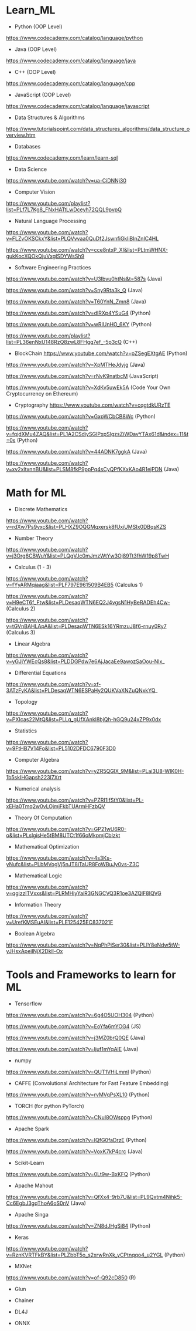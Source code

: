 # Learn_ML

* Python (OOP Level)

https://www.codecademy.com/catalog/language/python

* Java (OOP Level)

https://www.codecademy.com/catalog/language/java

* C++ (OOP Level)

https://www.codecademy.com/catalog/language/cpp

* JavaScript (OOP Level)

https://www.codecademy.com/catalog/language/javascript

* Data Structures & Algorithms

https://www.tutorialspoint.com/data_structures_algorithms/data_structure_overview.htm

* Databases

https://www.codecademy.com/learn/learn-sql



* Data Science 

https://www.youtube.com/watch?v=ua-CiDNNj30


* Computer Vision

https://www.youtube.com/playlist?list=PLf7L7Kg8_FNxHATtLwDceyh72QQL9pvpQ

* Natural Language Processing

https://www.youtube.com/watch?v=FLZvOKSCkxY&list=PLQVvvaa0QuDf2JswnfiGkliBInZnIC4HL

https://www.youtube.com/watch?v=cce8ntxP_XI&list=PLtmWHNX-gukKocXQOkQjuVxglSDYWsSh9

* Software Engineering Practices

https://www.youtube.com/watch?v=U3Ibvu0htNs&t=587s (Java)

https://www.youtube.com/watch?v=Sny9Rta3k_Q (Java)

https://www.youtube.com/watch?v=T60YnN_Zmn8 (Java)

https://www.youtube.com/watch?v=dlRXp4YSuG4 (Python)

https://www.youtube.com/watch?v=wRIUnHO_6KY (Python)

https://www.youtube.com/playlist?list=PL36enNxU148RzQ8zwL8FHgg7ef_-5p3cQ (C++)


* BlockChain
https://www.youtube.com/watch?v=pZSegEXtgAE (Python)

https://www.youtube.com/watch?v=XpMTHeJdyjg (Java)

https://www.youtube.com/watch?v=rNvK9natbcM (JavaScript)

https://www.youtube.com/watch?v=XdKv5uwEk5A (Code Your Own Cryptocurrency on Ethereum)


* Cryptography 
https://www.youtube.com/watch?v=cqgtdkURzTE 

https://www.youtube.com/watch?v=GxpWCbCB8Wc (Python)

https://www.youtube.com/watch?v=fqjdXMu4ZAQ&list=PL1A2CSdiySGIPxpSlgzsZiWDavYTAx61d&index=11&t=0s (Python)

https://www.youtube.com/watch?v=44ADNK7ggkA (Java)

https://www.youtube.com/watch?v=xv2xltxnnBU&list=PLSM8fkP9ppPq4sCyQPfKXxKAo4R1ejPDN (Java)


# Math for ML

* Discrete Mathematics

https://www.youtube.com/watch?v=rdXw7Ps9vxc&list=PLHXZ9OQGMqxersk8fUxiUMSIx0DBqsKZS 

* Number Theory

https://www.youtube.com/watch?v=j3Org6CBWuY&list=PLQgVJc0mJmzWtYw3Oj89Tt3fhW19p8TwH

* Calculus (1 - 3)

https://www.youtube.com/watch?v=fYyARMqiaag&list=PLF797E961509B4EB5 (Calculus 1)

https://www.youtube.com/watch?v=H9eCT6f_Ftw&list=PLDesaqWTN6EQ2J4vgsN1HyBeRADEh4Cw- (Calculus 2)

https://www.youtube.com/watch?v=tGVnBAHLApA&list=PLDesaqWTN6ESk16YRmzuJ8f6-rnuy0Ry7 (Calculus 3)

* Linear Algebra

https://www.youtube.com/watch?v=yGJjYWEcQs8&list=PLDDGPdw7e6AjJacaEe9awozSaOou-NIx_

* Differential Equations

https://www.youtube.com/watch?v=xf-3ATzFyKA&list=PLDesaqWTN6ESPaHy2QUKVaXNZuQNxkYQ_

* Topology

https://www.youtube.com/watch?v=PXIcas22MtQ&list=PLLq_gUfXAnkl8bjQh-hGQ9u24xZP9x0dx

* Statistics

https://www.youtube.com/watch?v=9FtHB7V14Fo&list=PL5102DFDC6790F3D0

* Computer Algebra 

https://www.youtube.com/watch?v=yZR5QGlX_9M&list=PLai3U8-WIK0H-1b5skIHGapsh223l7Xrt

* Numerical analysis

https://www.youtube.com/watch?v=PZRI1IfStY0&list=PL-xEHa0Tmq2w0vLOjmjFkbTUArmHFzbQV

* Theory Of Computation

https://www.youtube.com/watch?v=GP21wU6R0-o&list=PLslgisHe5tBM8UTCt1f66oMkpmjCblzkt

* Mathematical Optimization

https://www.youtube.com/watch?v=4s3Ks-yNufc&list=PLbMVogVj5nJT8iTaUR8FoWBuJy0vs-Z3C

* Mathematical Logic 

https://www.youtube.com/watch?v=qgizzlTVxxs&list=PLRMHiyYaiR3GNGCVQ3R1oe3AZQlF8IQVG

* Information Theory

https://www.youtube.com/watch?v=UrefKMSEuAI&list=PLE125425EC837021F

* Boolean Algebra

https://www.youtube.com/watch?v=NqPhPiSer30&list=PLIY8eNdw5tW-yJHsxApeilNjX2Dkll-Ox

# Tools and Frameworks to learn for ML

* Tensorflow

https://www.youtube.com/watch?v=6g4O5UOH304 (Python)

https://www.youtube.com/watch?v=EoYfa6mYOG4 (JS)

https://www.youtube.com/watch?v=j3MZ0brQ0QE (Java)

https://www.youtube.com/watch?v=ljuf1mYqAIE (Java)


* numpy 

https://www.youtube.com/watch?v=QUT1VHiLmmI (Python)


* CAFFE (Convolutional Architecture for Fast Feature Embedding)

https://www.youtube.com/watch?v=rvMVqPsXL10 (Python)

* TORCH (for python PyTorch)

https://www.youtube.com/watch?v=CNuI8OWsppg (Python)


* Apache Spark

https://www.youtube.com/watch?v=IQfG0faDrzE (Python)


https://www.youtube.com/watch?v=VoxK7kP4crc (Java)

* Scikit-Learn

https://www.youtube.com/watch?v=0Lt9w-BxKFQ (Python)


* Apache Mahout

https://www.youtube.com/watch?v=QfXx4-9rb7U&list=PL9Qxtm4Nihk5-Cc6EgbJ3gqThoA6oS0nV (Java)

* Apache Singa

https://www.youtube.com/watch?v=ZN8dJHgSi84 (Python)

* Keras

https://www.youtube.com/watch?v=RznKVRTFkBY&list=PLZbbT5o_s2xrwRnXk_yCPtnqqo4_u2YGL (Python)

* MXNet

https://www.youtube.com/watch?v=of-Q92cD850 (R)

* Glun

* Chainer

* DL4J

* ONNX
